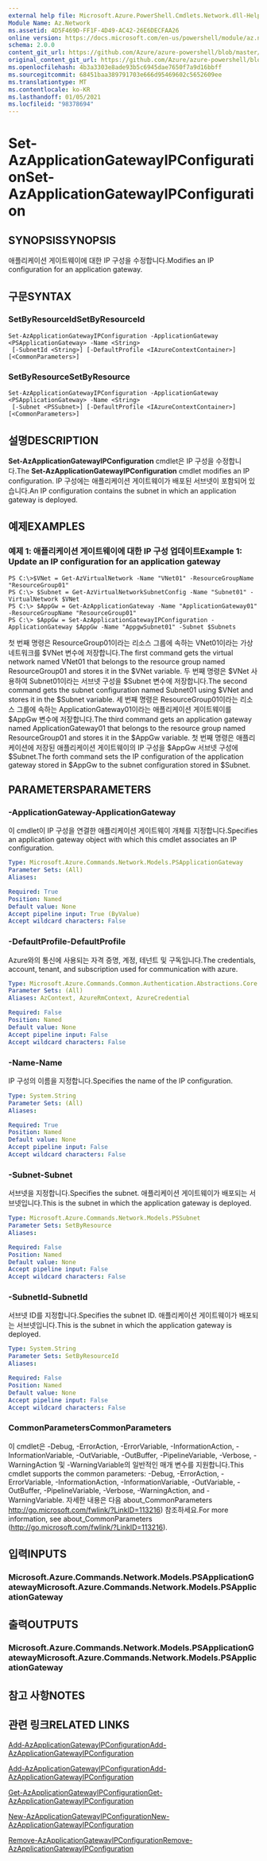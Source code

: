 ```yaml
---
external help file: Microsoft.Azure.PowerShell.Cmdlets.Network.dll-Help.xml
Module Name: Az.Network
ms.assetid: 4D5F469D-FF1F-4D49-AC42-26E6DECFAA26
online version: https://docs.microsoft.com/en-us/powershell/module/az.network/set-azapplicationgatewayipconfiguration
schema: 2.0.0
content_git_url: https://github.com/Azure/azure-powershell/blob/master/src/Network/Network/help/Set-AzApplicationGatewayIPConfiguration.md
original_content_git_url: https://github.com/Azure/azure-powershell/blob/master/src/Network/Network/help/Set-AzApplicationGatewayIPConfiguration.md
ms.openlocfilehash: 4b3a3303e8ade93b5c6945dae7650f7a9d16bbff
ms.sourcegitcommit: 68451baa389791703e666d95469602c5652609ee
ms.translationtype: MT
ms.contentlocale: ko-KR
ms.lasthandoff: 01/05/2021
ms.locfileid: "98378694"
---
```

# <span data-ttu-id="3a6a4-101">Set-AzApplicationGatewayIPConfiguration</span><span class="sxs-lookup"><span data-stu-id="3a6a4-101">Set-AzApplicationGatewayIPConfiguration</span></span>

## <span data-ttu-id="3a6a4-102">SYNOPSIS</span><span class="sxs-lookup"><span data-stu-id="3a6a4-102">SYNOPSIS</span></span>
<span data-ttu-id="3a6a4-103">애플리케이션 게이트웨이에 대한 IP 구성을 수정합니다.</span><span class="sxs-lookup"><span data-stu-id="3a6a4-103">Modifies an IP configuration for an application gateway.</span></span>

## <span data-ttu-id="3a6a4-104">구문</span><span class="sxs-lookup"><span data-stu-id="3a6a4-104">SYNTAX</span></span>

### <span data-ttu-id="3a6a4-105">SetByResourceId</span><span class="sxs-lookup"><span data-stu-id="3a6a4-105">SetByResourceId</span></span>
```
Set-AzApplicationGatewayIPConfiguration -ApplicationGateway <PSApplicationGateway> -Name <String>
 [-SubnetId <String>] [-DefaultProfile <IAzureContextContainer>] [<CommonParameters>]
```

### <span data-ttu-id="3a6a4-106">SetByResource</span><span class="sxs-lookup"><span data-stu-id="3a6a4-106">SetByResource</span></span>
```
Set-AzApplicationGatewayIPConfiguration -ApplicationGateway <PSApplicationGateway> -Name <String>
 [-Subnet <PSSubnet>] [-DefaultProfile <IAzureContextContainer>] [<CommonParameters>]
```

## <span data-ttu-id="3a6a4-107">설명</span><span class="sxs-lookup"><span data-stu-id="3a6a4-107">DESCRIPTION</span></span>
<span data-ttu-id="3a6a4-108">**Set-AzApplicationGatewayIPConfiguration** cmdlet은 IP 구성을 수정합니다.</span><span class="sxs-lookup"><span data-stu-id="3a6a4-108">The **Set-AzApplicationGatewayIPConfiguration** cmdlet modifies an IP configuration.</span></span>
<span data-ttu-id="3a6a4-109">IP 구성에는 애플리케이션 게이트웨이가 배포된 서브넷이 포함되어 있습니다.</span><span class="sxs-lookup"><span data-stu-id="3a6a4-109">An IP configuration contains the subnet in which an application gateway is deployed.</span></span>

## <span data-ttu-id="3a6a4-110">예제</span><span class="sxs-lookup"><span data-stu-id="3a6a4-110">EXAMPLES</span></span>

### <span data-ttu-id="3a6a4-111">예제 1: 애플리케이션 게이트웨이에 대한 IP 구성 업데이트</span><span class="sxs-lookup"><span data-stu-id="3a6a4-111">Example 1: Update an IP configuration for an application gateway</span></span>
```
PS C:\>$VNet = Get-AzVirtualNetwork -Name "VNet01" -ResourceGroupName "ResourceGroup01"
PS C:\> $Subnet = Get-AzVirtualNetworkSubnetConfig -Name "Subnet01" -VirtualNetwork $VNet 
PS C:\> $AppGw = Get-AzApplicationGateway -Name "ApplicationGateway01" -ResourceGroupName "ResourceGroup01"
PS C:\> $AppGw = Set-AzApplicationGatewayIPConfiguration -ApplicationGateway $AppGw -Name "AppgwSubnet01" -Subnet $Subnets
```

<span data-ttu-id="3a6a4-112">첫 번째 명령은 ResourceGroup01이라는 리소스 그룹에 속하는 VNet01이라는 가상 네트워크를 $VNet 변수에 저장합니다.</span><span class="sxs-lookup"><span data-stu-id="3a6a4-112">The first command gets the virtual network named VNet01 that belongs to the resource group named ResourceGroup01 and stores it in the $VNet variable.</span></span>
<span data-ttu-id="3a6a4-113">두 번째 명령은 $VNet 사용하여 Subnet01이라는 서브넷 구성을 $Subnet 변수에 저장합니다.</span><span class="sxs-lookup"><span data-stu-id="3a6a4-113">The second command gets the subnet configuration named Subnet01 using $VNet and stores it in the $Subnet variable.</span></span>
<span data-ttu-id="3a6a4-114">세 번째 명령은 ResourceGroup01이라는 리소스 그룹에 속하는 ApplicationGateway01이라는 애플리케이션 게이트웨이를 $AppGw 변수에 저장합니다.</span><span class="sxs-lookup"><span data-stu-id="3a6a4-114">The third command gets an application gateway named ApplicationGateway01 that belongs to the resource group named ResourceGroup01 and stores it in the $AppGw variable.</span></span>
<span data-ttu-id="3a6a4-115">첫 번째 명령은 애플리케이션에 저장된 애플리케이션 게이트웨이의 IP 구성을 $AppGw 서브넷 구성에 $Subnet.</span><span class="sxs-lookup"><span data-stu-id="3a6a4-115">The forth command sets the IP configuration of the application gateway stored in $AppGw to the subnet configuration stored in $Subnet.</span></span>

## <span data-ttu-id="3a6a4-116">PARAMETERS</span><span class="sxs-lookup"><span data-stu-id="3a6a4-116">PARAMETERS</span></span>

### <span data-ttu-id="3a6a4-117">-ApplicationGateway</span><span class="sxs-lookup"><span data-stu-id="3a6a4-117">-ApplicationGateway</span></span>
<span data-ttu-id="3a6a4-118">이 cmdlet이 IP 구성을 연결한 애플리케이션 게이트웨이 개체를 지정합니다.</span><span class="sxs-lookup"><span data-stu-id="3a6a4-118">Specifies an application gateway object with which this cmdlet associates an IP configuration.</span></span>

```yaml
Type: Microsoft.Azure.Commands.Network.Models.PSApplicationGateway
Parameter Sets: (All)
Aliases:

Required: True
Position: Named
Default value: None
Accept pipeline input: True (ByValue)
Accept wildcard characters: False
```

### <span data-ttu-id="3a6a4-119">-DefaultProfile</span><span class="sxs-lookup"><span data-stu-id="3a6a4-119">-DefaultProfile</span></span>
<span data-ttu-id="3a6a4-120">Azure와의 통신에 사용되는 자격 증명, 계정, 테넌트 및 구독입니다.</span><span class="sxs-lookup"><span data-stu-id="3a6a4-120">The credentials, account, tenant, and subscription used for communication with azure.</span></span>

```yaml
Type: Microsoft.Azure.Commands.Common.Authentication.Abstractions.Core.IAzureContextContainer
Parameter Sets: (All)
Aliases: AzContext, AzureRmContext, AzureCredential

Required: False
Position: Named
Default value: None
Accept pipeline input: False
Accept wildcard characters: False
```

### <span data-ttu-id="3a6a4-121">-Name</span><span class="sxs-lookup"><span data-stu-id="3a6a4-121">-Name</span></span>
<span data-ttu-id="3a6a4-122">IP 구성의 이름을 지정합니다.</span><span class="sxs-lookup"><span data-stu-id="3a6a4-122">Specifies the name of the IP configuration.</span></span>

```yaml
Type: System.String
Parameter Sets: (All)
Aliases:

Required: True
Position: Named
Default value: None
Accept pipeline input: False
Accept wildcard characters: False
```

### <span data-ttu-id="3a6a4-123">-Subnet</span><span class="sxs-lookup"><span data-stu-id="3a6a4-123">-Subnet</span></span>
<span data-ttu-id="3a6a4-124">서브넷을 지정합니다.</span><span class="sxs-lookup"><span data-stu-id="3a6a4-124">Specifies the subnet.</span></span>
<span data-ttu-id="3a6a4-125">애플리케이션 게이트웨이가 배포되는 서브넷입니다.</span><span class="sxs-lookup"><span data-stu-id="3a6a4-125">This is the subnet in which the application gateway is deployed.</span></span>

```yaml
Type: Microsoft.Azure.Commands.Network.Models.PSSubnet
Parameter Sets: SetByResource
Aliases:

Required: False
Position: Named
Default value: None
Accept pipeline input: False
Accept wildcard characters: False
```

### <span data-ttu-id="3a6a4-126">-SubnetId</span><span class="sxs-lookup"><span data-stu-id="3a6a4-126">-SubnetId</span></span>
<span data-ttu-id="3a6a4-127">서브넷 ID를 지정합니다.</span><span class="sxs-lookup"><span data-stu-id="3a6a4-127">Specifies the subnet ID.</span></span>
<span data-ttu-id="3a6a4-128">애플리케이션 게이트웨이가 배포되는 서브넷입니다.</span><span class="sxs-lookup"><span data-stu-id="3a6a4-128">This is the subnet in which the application gateway is deployed.</span></span>

```yaml
Type: System.String
Parameter Sets: SetByResourceId
Aliases:

Required: False
Position: Named
Default value: None
Accept pipeline input: False
Accept wildcard characters: False
```

### <span data-ttu-id="3a6a4-129">CommonParameters</span><span class="sxs-lookup"><span data-stu-id="3a6a4-129">CommonParameters</span></span>
<span data-ttu-id="3a6a4-130">이 cmdlet은 -Debug, -ErrorAction, -ErrorVariable, -InformationAction, -InformationVariable, -OutVariable, -OutBuffer, -PipelineVariable, -Verbose, -WarningAction 및 -WarningVariable의 일반적인 매개 변수를 지원합니다.</span><span class="sxs-lookup"><span data-stu-id="3a6a4-130">This cmdlet supports the common parameters: -Debug, -ErrorAction, -ErrorVariable, -InformationAction, -InformationVariable, -OutVariable, -OutBuffer, -PipelineVariable, -Verbose, -WarningAction, and -WarningVariable.</span></span> <span data-ttu-id="3a6a4-131">자세한 내용은 다음 about_CommonParameters http://go.microsoft.com/fwlink/?LinkID=113216) 참조하세요.</span><span class="sxs-lookup"><span data-stu-id="3a6a4-131">For more information, see about_CommonParameters (http://go.microsoft.com/fwlink/?LinkID=113216).</span></span>

## <span data-ttu-id="3a6a4-132">입력</span><span class="sxs-lookup"><span data-stu-id="3a6a4-132">INPUTS</span></span>

### <span data-ttu-id="3a6a4-133">Microsoft.Azure.Commands.Network.Models.PSApplicationGateway</span><span class="sxs-lookup"><span data-stu-id="3a6a4-133">Microsoft.Azure.Commands.Network.Models.PSApplicationGateway</span></span>

## <span data-ttu-id="3a6a4-134">출력</span><span class="sxs-lookup"><span data-stu-id="3a6a4-134">OUTPUTS</span></span>

### <span data-ttu-id="3a6a4-135">Microsoft.Azure.Commands.Network.Models.PSApplicationGateway</span><span class="sxs-lookup"><span data-stu-id="3a6a4-135">Microsoft.Azure.Commands.Network.Models.PSApplicationGateway</span></span>

## <span data-ttu-id="3a6a4-136">참고 사항</span><span class="sxs-lookup"><span data-stu-id="3a6a4-136">NOTES</span></span>

## <span data-ttu-id="3a6a4-137">관련 링크</span><span class="sxs-lookup"><span data-stu-id="3a6a4-137">RELATED LINKS</span></span>

[<span data-ttu-id="3a6a4-138">Add-AzApplicationGatewayIPConfiguration</span><span class="sxs-lookup"><span data-stu-id="3a6a4-138">Add-AzApplicationGatewayIPConfiguration</span></span>](./Add-AzApplicationGatewayIPConfiguration.md)

[<span data-ttu-id="3a6a4-139">Add-AzApplicationGatewayIPConfiguration</span><span class="sxs-lookup"><span data-stu-id="3a6a4-139">Add-AzApplicationGatewayIPConfiguration</span></span>](./Add-AzApplicationGatewayIPConfiguration.md)

[<span data-ttu-id="3a6a4-140">Get-AzApplicationGatewayIPConfiguration</span><span class="sxs-lookup"><span data-stu-id="3a6a4-140">Get-AzApplicationGatewayIPConfiguration</span></span>](./Get-AzApplicationGatewayIPConfiguration.md)

[<span data-ttu-id="3a6a4-141">New-AzApplicationGatewayIPConfiguration</span><span class="sxs-lookup"><span data-stu-id="3a6a4-141">New-AzApplicationGatewayIPConfiguration</span></span>](./New-AzApplicationGatewayIPConfiguration.md)

[<span data-ttu-id="3a6a4-142">Remove-AzApplicationGatewayIPConfiguration</span><span class="sxs-lookup"><span data-stu-id="3a6a4-142">Remove-AzApplicationGatewayIPConfiguration</span></span>](./Remove-AzApplicationGatewayIPConfiguration.md)


